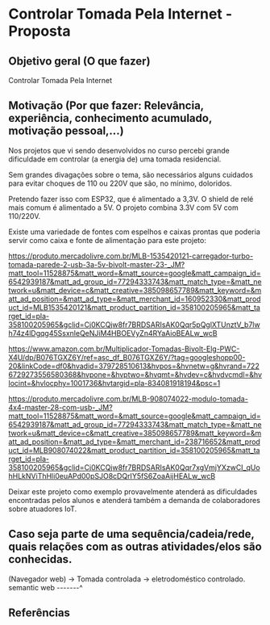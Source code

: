 <!--- 1. Título --->

# Controlar Tomada Pela Internet - Proposta

## Objetivo geral (O que fazer)

Controlar Tomada Pela Internet

## Motivação (Por que fazer: Relevância, experiência, conhecimento acumulado, motivação pessoal,...)

Nos projetos que vi sendo desenvolvidos no curso percebi grande dificuldade em controlar (a energia de) uma tomada residencial.

Sem grandes divagações sobre o tema, são necessários alguns cuidados para evitar choques de 110 ou 220V que são, no mínimo, doloridos.

Pretendo fazer isso com ESP32, que é alimentado a 3,3V. O shield de relé mais comum é alimentado a 5V. O projeto combina 3.3V com 5V com 110/220V.

Existe uma variedade de fontes com espelhos e caixas prontas que poderia servir como caixa e fonte de alimentação para este projeto:

<https://produto.mercadolivre.com.br/MLB-1535420121-carregador-turbo-tomada-parede-2-usb-3a-5v-bivolt-master-23-_JM?matt_tool=11528875&matt_word=&matt_source=google&matt_campaign_id=6542939187&matt_ad_group_id=77294333743&matt_match_type=&matt_network=u&matt_device=c&matt_creative=385098657789&matt_keyword=&matt_ad_position=&matt_ad_type=&matt_merchant_id=160952330&matt_product_id=MLB1535420121&matt_product_partition_id=358100205965&matt_target_id=pla-358100205965&gclid=Cj0KCQjw8fr7BRDSARIsAK0Qqr5pQglXTUnztV_b7lwh74z4lDgqg45SsxnleQeNJiM4HBOEVyZn4RYaAioBEALw_wcB>

<https://www.amazon.com.br/Multiplicador-Tomadas-Bivolt-Elg-PWC-X4U/dp/B076TGXZ6Y/ref=asc_df_B076TGXZ6Y/?tag=googleshopp00-20&linkCode=df0&hvadid=379728510613&hvpos=&hvnetw=g&hvrand=7226729273556580368&hvpone=&hvptwo=&hvqmt=&hvdev=c&hvdvcmdl=&hvlocint=&hvlocphy=1001736&hvtargid=pla-834081918194&psc=1>

<https://produto.mercadolivre.com.br/MLB-908074022-modulo-tomada-4x4-master-28-com-usb-_JM?matt_tool=11528875&matt_word=&matt_source=google&matt_campaign_id=6542939187&matt_ad_group_id=77294333743&matt_match_type=&matt_network=u&matt_device=c&matt_creative=385098657789&matt_keyword=&matt_ad_position=&matt_ad_type=&matt_merchant_id=238716652&matt_product_id=MLB908074022&matt_product_partition_id=358100205965&matt_target_id=pla-358100205965&gclid=Cj0KCQjw8fr7BRDSARIsAK0Qqr7xgVmjYXzwCI_qUohHLkNViThHli0euAPd00pSJO8cDQrIY5fS6ZoaAijHEALw_wcB>

Deixar este projeto como exemplo provavelmente atenderá as dificuldades encontradas pelos alunos e atenderá também a demanda de colaboradores sobre atuadores IoT.

## Caso seja parte de uma sequência/cadeia/rede, quais relações com as outras atividades/elos são conhecidas.

(Navegador web) -> Tomada controlada -> eletrodoméstico controlado.
semantic web    -------^


## Referências

